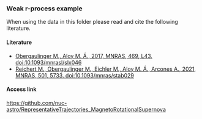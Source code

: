 ### Weak r-process example
When using the data in this folder please read and cite the following literature.
#### Literature
- [Obergaulinger M., Aloy M. Á., 2017, MNRAS, 469, L43. doi:10.1093/mnrasl/slx046](https://ui.adsabs.harvard.edu/abs/2017MNRAS.469L..43O/abstract)
- [Reichert M., Obergaulinger M., Eichler M., Aloy M. Á., Arcones A., 2021, MNRAS, 501, 5733. doi:10.1093/mnras/stab029](https://ui.adsabs.harvard.edu/abs/2021MNRAS.501.5733R/abstract)
#### Access link
https://github.com/nuc-astro/RepresentativeTrajectories_MagnetoRotationalSupernova